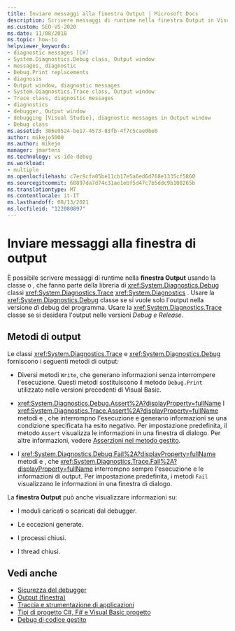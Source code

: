 ```yaml
---
title: Inviare messaggi alla finestra Output | Microsoft Docs
description: Scrivere messaggi di runtime nella finestra Output in Visual Studio usando la classe Debug o la classe Trace, che fanno parte della libreria di classi System.Diagnostics.
ms.custom: SEO-VS-2020
ms.date: 11/08/2018
ms.topic: how-to
helpviewer_keywords:
- diagnostic messages [C#]
- System.Diagnostics.Debug class, Output window
- messages, diagnostic
- Debug.Print replacements
- diagnosis
- Output window, diagnostic messages
- System.Diagnostics.Trace class, Output window
- Trace class, diagnostic messages
- diagnostics
- debugger, Output window
- debugging [Visual Studio], diagnostic messages in Output window
- Debug class
ms.assetid: 386e9524-be17-4573-83fb-4f7c5cae0be0
author: mikejo5000
ms.author: mikejo
manager: jmartens
ms.technology: vs-ide-debug
ms.workload:
- multiple
ms.openlocfilehash: c7ec9cfa05be11cb17e5a6ed6d768e1335cf5860
ms.sourcegitcommit: 68897da7d74c31ae1ebf5d47c7b5ddc9b108265b
ms.translationtype: MT
ms.contentlocale: it-IT
ms.lasthandoff: 08/13/2021
ms.locfileid: "122080897"
---
```

# <a name="send-messages-to-the-output-window"></a>Inviare messaggi alla finestra di output

È possibile scrivere messaggi di runtime nella **finestra Output** usando la classe o , che fanno parte della libreria di <xref:System.Diagnostics.Debug> classi <xref:System.Diagnostics.Trace> <xref:System.Diagnostics> . Usare la <xref:System.Diagnostics.Debug> classe se si vuole solo l'output nella versione *di* debug del programma. Usare la <xref:System.Diagnostics.Trace> classe se si desidera l'output nelle versioni *Debug* *e Release.*

## <a name="output-methods"></a>Metodi di output
 Le classi <xref:System.Diagnostics.Trace> e <xref:System.Diagnostics.Debug> forniscono i seguenti metodi di output:

- Diversi metodi `Write`, che generano informazioni senza interrompere l'esecuzione. Questi metodi sostituiscono il metodo `Debug.Print` utilizzato nelle versioni precedenti di Visual Basic.

- <xref:System.Diagnostics.Debug.Assert%2A?displayProperty=fullName> I <xref:System.Diagnostics.Trace.Assert%2A?displayProperty=fullName> metodi e , che interrompno l'esecuzione e generano informazioni se una condizione specificata ha esito negativo. Per impostazione predefinita, il metodo `Assert` visualizza le informazioni in una finestra di dialogo. Per altre informazioni, vedere [Asserzioni nel metodo gestito](../debugger/assertions-in-managed-code.md).

- I <xref:System.Diagnostics.Debug.Fail%2A?displayProperty=fullName> metodi e , che <xref:System.Diagnostics.Trace.Fail%2A?displayProperty=fullName> interrompno sempre l'esecuzione e le informazioni di output. Per impostazione predefinita, i metodi `Fail` visualizzano le informazioni in una finestra di dialogo.

La **finestra Output** può anche visualizzare informazioni su:

- I moduli caricati o scaricati dal debugger.

- Le eccezioni generate.

- I processi chiusi.

- I thread chiusi.

## <a name="see-also"></a>Vedi anche
- [Sicurezza del debugger](../debugger/debugger-security.md)
- [Output (finestra)](../ide/reference/output-window.md)
- [Traccia e strumentazione di applicazioni](/dotnet/framework/debug-trace-profile/tracing-and-instrumenting-applications)
- [Tipi di progetto C#, F# e Visual Basic progetto](../debugger/debugging-preparation-csharp-f-hash-and-visual-basic-project-types.md)
- [Debug di codice gestito](../debugger/debugging-managed-code.md)
